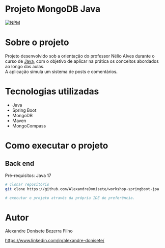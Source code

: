 # Projeto MongoDB Java
[![NPM](https://img.shields.io/npm/l/react)](https://github.com/AlexandreDonisete/workshop-springboot-jpa/blob/main/LICENSE) 

# Sobre o projeto
Projeto desenvolvido sob a orientação do professor Nélio Alves durante o curso de [Java](https://www.udemy.com/course/java-curso-completo/?couponCode=25BBPMXACCAGE1), com o objetivo de aplicar na prática os conceitos abordados ao longo das aulas.  
A aplicação simula um sistema de posts e comentários.

# Tecnologias utilizadas
- Java
- Spring Boot
- MongoDB
- Maven
- MongoCompass

# Como executar o projeto

## Back end
Pré-requisitos: Java 17

```bash
# clonar repositório
git clone https://github.com/AlexandreDonisete/workshop-springboot-jpa.git

# executar o projeto através da própria IDE de preferência.
```

# Autor

Alexandre Donisete Bezerra Filho

https://www.linkedin.com/in/alexandre-donisete/
